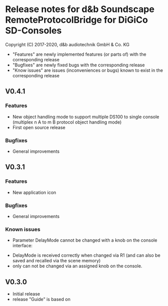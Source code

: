 # Release notes for d&b Soundscape RemoteProtocolBridge for DiGiCo SD-Consoles

Copyright (C) 2017-2020, d&b audiotechnik GmbH & Co. KG

* "Features" are newly implemented features (or parts of) with the corresponding release
* "Bugfixes" are newly fixed bugs with the corresponding release
* "Know issues" are issues (inconveniences or bugs) known to exist in the corresponding release

## V0.4.1

### Features

* New object handling mode to support multiple DS100 to single console (multiplex n A to m B protocol object handling mode)
* First open source release

### Bugfixes

* General improvements

## V0.3.1

### Features

* New application icon 


### Bugfixes

* General improvements


### Known issues

* Parameter DelayMode cannot be changed with a knob on the console interface: 
- DelayMode is received correctly when changed via R1 (and can also be saved and recalled via the scene memory) 
- only can not be changed via an assigned knob on the console. 


## V0.3.0

* Initial release
* release "Guide" is based on
